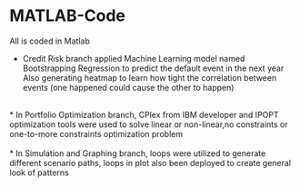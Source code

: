 # MATLAB-Code
All is coded in Matlab

* Credit Risk branch applied Machine Learning model named Bootstrapping Regression to predict the default event in the next year <br /> 
Also generating heatmap to learn how tight the correlation between events (one happened could cause the other to happen) <br />
<br />
* In Portfolio Optimization branch, CPlex from IBM developer and IPOPT optimization tools were used to solve linear or non-linear,no constraints or one-to-more constraints optimization problem <br />
<br />
* In Simulation and Graphing branch, loops were utilized to generate different scenario paths, loops in plot also been deployed to create general look of patterns <br />
